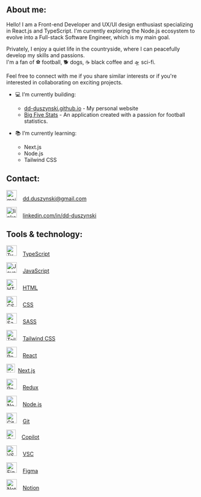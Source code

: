 ## About me:
Hello! I am a Front-end Developer and UX/UI design enthusiast specializing in React.js and TypeScript. I'm currently exploring the Node.js ecosystem to evolve into a Full-stack Software Engineer, which is my main goal.

Privately, I enjoy a quiet life in the countryside, where I can peacefully develop my skills and passions. </br> I'm a fan of ⚽ football, 🐕 dogs, ☕ black coffee and 🛸 sci-fi.

Feel free to connect with me if you share similar interests or if you're interested in collaborating on exciting projects.

- 💻 I’m currently building:
  - [dd-duszynski.github.io](https://dd-duszynski.github.io/) - My personal website
  - [Big Five Stats](https://big-five-stats-git-main-dd-duszynski.vercel.app/) - An application created with a passion for football statistics.
  
- 📚 I’m currently learning:
  - Next.js
  - Node.js
  - Tailwind CSS

## Contact: 
<img alt="mail" title="mail" src="https://seekicon.com/free-icon-download/envelope-letter_1.svg" height="28"> &nbsp;&nbsp; 
[dd.duszynski@gmail.com](mailto:dd.duszynski@gmail.com)

<img alt="linkedin" title="linkedin" src="https://seekicon.com/free-icon-download/linkedin-option_1.svg" height="28"> &nbsp;&nbsp; 
[linkedin.com/in/dd-duszynski](https://www.linkedin.com/in/dd-duszynski)

## Tools & technology:
<img alt="TypeScript" title="TypeScript" src="https://seekicon.com/free-icon-download/typescript_2.svg" height="28"> &nbsp;&nbsp; [TypeScript](https://www.typescriptlang.org/) &nbsp;&nbsp;

<img alt="JavaScript" title="JavaScript" src="https://seekicon.com/free-icon-download/javascript_3.svg" height="28"> &nbsp;&nbsp; [JavaScript](https://developer.mozilla.org/en-US/docs/Web/JavaScript) &nbsp;&nbsp;

<img alt="HTML" title="HTML" src="https://seekicon.com/free-icon-download/html-5_1.svg" height="28"> &nbsp;&nbsp; [HTML](https://developer.mozilla.org/en-US/docs/Web/HTML) &nbsp;&nbsp;

<img alt="CSS" title="CSS" src="https://seekicon.com/free-icon-download/css-3_2.svg" height="28"> &nbsp;&nbsp; [CSS](https://developer.mozilla.org/en-US/docs/Web/CSS) &nbsp;&nbsp;

<img alt="Sass" title="Sass" src="https://seekicon.com/free-icon-download/sass_4.svg" height="28"> &nbsp;&nbsp; [SASS](https://sass-lang.com/) &nbsp;&nbsp;

<img alt="Tailwind CSS" title="Tailwind" src="https://www.svgrepo.com/show/354431/tailwindcss-icon.svg" height="28"> &nbsp;&nbsp; [Tailwind CSS](https://tailwindcss.com) &nbsp;&nbsp;

<img alt="React" title="React" src="https://seekicon.com/free-icon-download/reactjs_1.svg" height="28"> &nbsp;&nbsp; [React](https://react.dev/) &nbsp;&nbsp;

<img alt="Next.js" title="Next" src="https://cdn.worldvectorlogo.com/logos/nextjs-2.svg" height="23"> &nbsp;[Next.js](https://nextjs.org/) &nbsp;&nbsp;

<img alt="Redux" title="Redux" src="https://seekicon.com/free-icon-download/redux_2.svg" height="28"> &nbsp;&nbsp; [Redux](https://redux.js.org/) &nbsp;&nbsp;

<img alt="Node" title="Node" src="https://seekicon.com/free-icon-download/nodejs_2.svg" height="28"> &nbsp;&nbsp; [Node.js](https://nodejs.org/en) &nbsp;&nbsp;

<img alt="Git" title="Git" src="https://seekicon.com/free-icon-download/git_6.svg" height="28"> &nbsp;&nbsp; [Git](https://git-scm.com/) &nbsp;&nbsp;

<img alt="Copilot" title="Copilot" src="https://miro.medium.com/v2/resize:fit:700/0*oRRpMJ9XqkRnYLhW.png" height="25"> &nbsp;&nbsp; [Copilot](https://github.com/features/copilot) &nbsp;&nbsp;

<img alt="VSC" title="VSC" src="https://seekicon.com/free-icon-download/visual-studio-code_2.svg" height="28"> &nbsp;&nbsp; [VSC](https://code.visualstudio.com/) &nbsp;&nbsp;

<img alt="Figma" title="Figma" src="https://seekicon.com/free-icon-download/figma_5.svg" height="28"> &nbsp;&nbsp; [Figma](https://www.figma.com/files/recents-and-sharing?fuid=814962753234727217) &nbsp;&nbsp;

<img alt="Notion" title="Notion" src="https://seekicon.com/free-icon-download/notion_1.svg" height="28"> &nbsp;&nbsp; [Notion](https://www.notion.so/) &nbsp;&nbsp;

